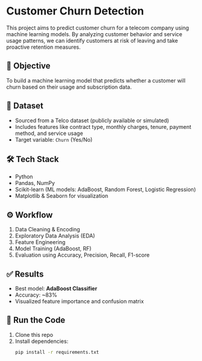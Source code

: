 # Customer Churn Detection

This project aims to predict customer churn for a telecom company using machine learning models. By analyzing customer behavior and service usage patterns, we can identify customers at risk of leaving and take proactive retention measures.

## 📌 Objective

To build a machine learning model that predicts whether a customer will churn based on their usage and subscription data.

## 📂 Dataset

- Sourced from a Telco dataset (publicly available or simulated)
- Includes features like contract type, monthly charges, tenure, payment method, and service usage
- Target variable: `Churn` (Yes/No)

## 🛠️ Tech Stack

- Python
- Pandas, NumPy
- Scikit-learn (ML models: AdaBoost, Random Forest, Logistic Regression)
- Matplotlib & Seaborn for visualization

## ⚙️ Workflow

1. Data Cleaning & Encoding
2. Exploratory Data Analysis (EDA)
3. Feature Engineering
4. Model Training (AdaBoost, RF)
5. Evaluation using Accuracy, Precision, Recall, F1-score

## ✅ Results

- Best model: **AdaBoost Classifier**
- Accuracy: ~83%
- Visualized feature importance and confusion matrix

## 🚀 Run the Code

1. Clone this repo  
2. Install dependencies:
   ```bash
   pip install -r requirements.txt
